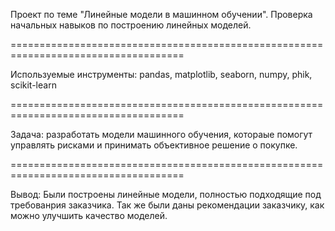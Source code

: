 Проект по теме "Линейные модели в машинном обучении". Проверка начальных навыков по построению линейных моделей.

====================================================================================

Используемые инструменты: pandas, matplotlib, seaborn, numpy, phik, scikit-learn

====================================================================================

Задача: разработать модели машинного обучения, котораые помогут управлять рисками и принимать объективное решение о покупке.

====================================================================================

Вывод: Были построены линейные модели, полностью подходящие под требованрия заказчика. Так же были даны рекомендации заказчику, как можно улучшить качество моделей.
